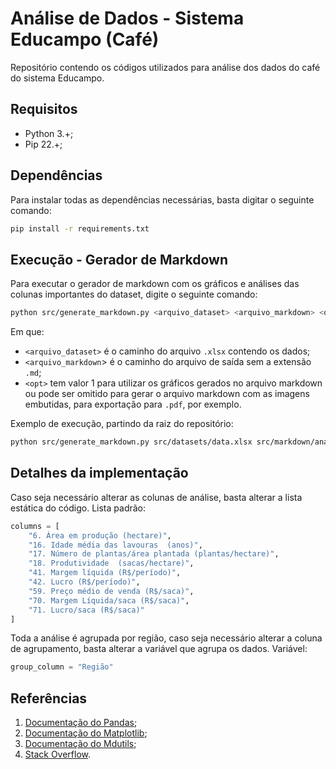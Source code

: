 # Análise de Dados - Sistema Educampo (Café)

Repositório contendo os códigos utilizados para análise dos dados do café do sistema Educampo.

## Requisitos

- Python 3.+;
- Pip 22.+;

## Dependências

Para instalar todas as dependências necessárias, basta digitar o seguinte comando:

```bash
pip install -r requirements.txt
```

## Execução - Gerador de Markdown

Para executar o gerador de markdown com os gráficos e análises das colunas importantes do dataset, digite o seguinte comando:

```bash
python src/generate_markdown.py <arquivo_dataset> <arquivo_markdown> <opt>
```

Em que:
- `<arquivo_dataset>` é o caminho do arquivo `.xlsx` contendo os dados;
- `<arquivo_markdown`> é o caminho do arquivo de saída sem a extensão `.md`;
- `<opt>` tem valor 1 para utilizar os gráficos gerados no arquivo markdown ou pode ser omitido para gerar o arquivo markdown com as imagens embutidas, para exportação para `.pdf`, por exemplo.

Exemplo de execução, partindo da raiz do repositório:

```bash
python src/generate_markdown.py src/datasets/data.xlsx src/markdown/analise_cafe 1
```

## Detalhes da implementação

Caso seja necessário alterar as colunas de análise, basta alterar a lista estática do código. Lista padrão:

```python
columns = [
    "6. Área em produção (hectare)",
    "16. Idade média das lavouras  (anos)",
    "17. Número de plantas/área plantada (plantas/hectare)",
    "18. Produtividade  (sacas/hectare)",
    "41. Margem líquida (R$/período)",
    "42. Lucro (R$/período)",
    "59. Preço médio de venda (R$/saca)",
    "70. Margem Líquida/saca (R$/saca)",
    "71. Lucro/saca (R$/saca)"
]
```

Toda a análise é agrupada por região, caso seja necessário alterar a coluna de agrupamento, basta alterar a variável que agrupa os dados. Variável:

```python
group_column = "Região"
```

## Referências

1. [Documentação do Pandas](https://pandas.pydata.org/docs/);
2. [Documentação do Matplotlib](https://matplotlib.org/stable/index.html);
3. [Documentação do Mdutils](https://mdutils.readthedocs.io/en/latest/index.html);
4. [Stack Overflow](https://stackoverflow.com/).
